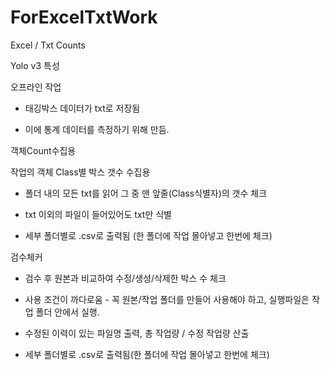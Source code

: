 # ForExcelTxtWork
Excel / Txt Counts


Yolo v3 특성


오프라인 작업


 - 태깅박스 데이터가 txt로 저장됨

 - 이에 통계 데이터를 측정하기 위해 만듬.

객체Count수집용

작업의 객체 Class별 박스 갯수 수집용

 - 폴더 내의 모든 txt를 읽어 그 중 맨 앞줄(Class식별자)의 갯수 체크

 - txt 이외의 파일이 들어있어도 txt만 식별

 - 세부 폴더별로 .csv로 출력됨 (한 폴더에 작업 몰아넣고 한번에 체크)

검수체커

 - 검수 후 원본과 비교하여 수정/생성/삭제한 박스 수 체크

 - 사용 조건이 까다로움 - 꼭 원본/작업 폴더를 만들어 사용해야 하고, 실행파일은 작업 폴더 안에서 실행.

 - 수정된 이력이 있는 파일명 출력, 총 작업량 / 수정 작업량 산출

 - 세부 폴더별로 .csv로 출력됨(한 폴더에 작업 몰아넣고 한번에 체크)
